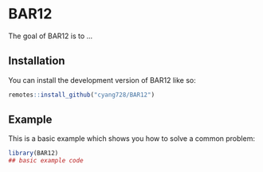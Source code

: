 
# BAR12

<!-- badges: start -->
<!-- badges: end -->

The goal of BAR12 is to ...

## Installation

You can install the development version of BAR12 like so:

``` r
remotes::install_github("cyang728/BAR12")
```

## Example

This is a basic example which shows you how to solve a common problem:

``` r
library(BAR12)
## basic example code
```

